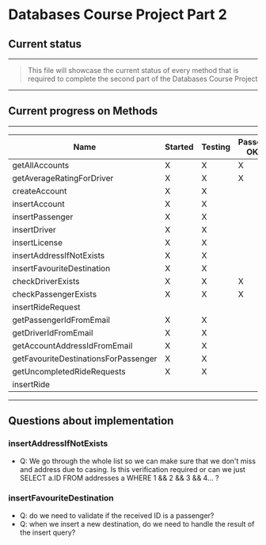 # Databases Course Project Part 2
## Current status
---
>This file will showcase the current status of every method that is required to complete the second part of the Databases Course Project
---
## Current progress on Methods
---
| Name | Started | Testing | Passed OK |
| ----------- | ----------- | ----------- | ----------- |
| getAllAccounts | X | X | X |
| getAverageRatingForDriver | X | X | X |
| createAccount | X | X |  |
| insertAccount | X | X |  |
| insertPassenger | X | X |  |
| insertDriver | X | X |  |
| insertLicense | X | X |  |
| insertAddressIfNotExists | X | X |  |
| insertFavouriteDestination | X | X |  |
| checkDriverExists | X | X | X |
| checkPassengerExists | X | X | X |
| insertRideRequest |  |  |  |
| getPassengerIdFromEmail | X | X |  |
| getDriverIdFromEmail | X | X |  |
| getAccountAddressIdFromEmail | X | X |  |
| getFavouriteDestinationsForPassenger | X | X |  |
| getUncompletedRideRequests | X | X |  |
| insertRide |  |  |  |
---
## Questions about implementation
### insertAddressIfNotExists
- Q: We go through the whole list so we can make sure that we don't miss and address due to casing. Is this verification required or can we just SELECT a.ID FROM addresses a WHERE 1 && 2 && 3 && 4... ?
### insertFavouriteDestination
- Q: do we need to validate if the received ID is a passenger?
- Q: when we insert a new destination, do we need to handle the result of the insert query?